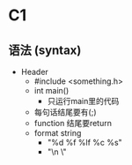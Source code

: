 # C1

## 语法 (syntax)

+ Header
  + #include <something.h>
  + int main()
    + 只运行main里的代码
  + 每句话结尾要有(;)
  + function 结尾要return
  + format string 
    + "%d %f %lf %c %s"
    + "\n \\"

